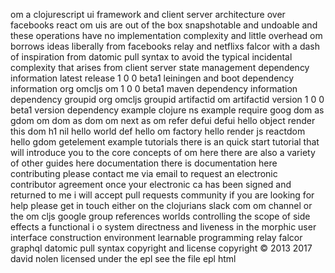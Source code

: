 om a clojurescript ui framework and client server architecture over facebooks react om uis are out of the box snapshotable and undoable and these operations have no implementation complexity and little overhead om borrows ideas liberally from facebooks relay and netflixs falcor with a dash of inspiration from datomic pull syntax to avoid the typical incidental complexity that arises from client server state management dependency information latest release 1 0 0 beta1 leiningen and boot dependency information org omcljs om 1 0 0 beta1 maven dependency information dependency groupid org omcljs groupid artifactid om artifactid version 1 0 0 beta1 version dependency example clojure ns example require goog dom as gdom om dom as dom om next as om refer defui defui hello object render this dom h1 nil hello world def hello om factory hello render js reactdom hello gdom getelement example tutorials there is an quick start tutorial that will introduce you to the core concepts of om here there are also a variety of other guides here documentation there is documentation here contributing please contact me via email to request an electronic contributor agreement once your electronic ca has been signed and returned to me i will accept pull requests community if you are looking for help please get in touch either on the clojurians slack com om channel or the om cljs google group references worlds controlling the scope of side effects a functional i o system directness and liveness in the morphic user interface construction environment learnable programming relay falcor graphql datomic pull syntax copyright and license copyright © 2013 2017 david nolen licensed under the epl see the file epl html